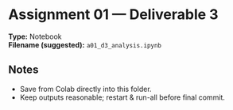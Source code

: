 # Assignment 01 — Deliverable 3
**Type:** Notebook  
**Filename (suggested):** `a01_d3_analysis.ipynb`

## Notes
- Save from Colab directly into this folder.
- Keep outputs reasonable; restart & run-all before final commit.
